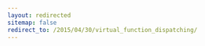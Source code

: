 ```yaml
---
layout: redirected
sitemap: false
redirect_to: /2015/04/30/virtual_function_dispatching/
---
```

